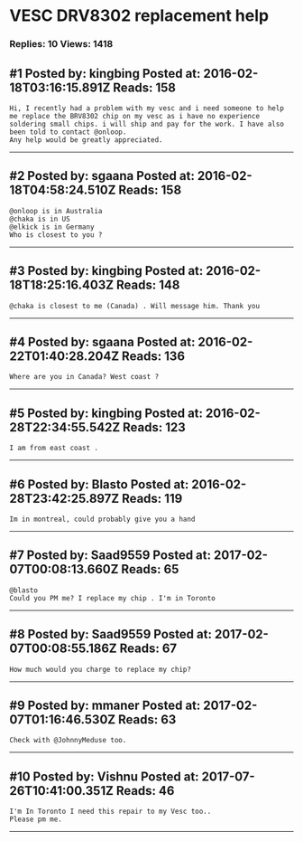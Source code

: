 # VESC DRV8302 replacement help

### Replies: 10 Views: 1418

## \#1 Posted by: kingbing Posted at: 2016-02-18T03:16:15.891Z Reads: 158

```
Hi, I recently had a problem with my vesc and i need someone to help me replace the BRV8302 chip on my vesc as i have no experience soldering small chips. i will ship and pay for the work. I have also been told to contact @onloop.
Any help would be greatly appreciated.
```

---
## \#2 Posted by: sgaana Posted at: 2016-02-18T04:58:24.510Z Reads: 158

```
@onloop is in Australia
@chaka is in US
@elkick is in Germany
Who is closest to you ?
```

---
## \#3 Posted by: kingbing Posted at: 2016-02-18T18:25:16.403Z Reads: 148

```
@chaka is closest to me (Canada) . Will message him. Thank you
```

---
## \#4 Posted by: sgaana Posted at: 2016-02-22T01:40:28.204Z Reads: 136

```
Where are you in Canada? West coast ?
```

---
## \#5 Posted by: kingbing Posted at: 2016-02-28T22:34:55.542Z Reads: 123

```
I am from east coast .
```

---
## \#6 Posted by: Blasto Posted at: 2016-02-28T23:42:25.897Z Reads: 119

```
Im in montreal, could probably give you a hand
```

---
## \#7 Posted by: Saad9559 Posted at: 2017-02-07T00:08:13.660Z Reads: 65

```
@blasto 
Could you PM me? I replace my chip . I'm in Toronto
```

---
## \#8 Posted by: Saad9559 Posted at: 2017-02-07T00:08:55.186Z Reads: 67

```
How much would you charge to replace my chip?
```

---
## \#9 Posted by: mmaner Posted at: 2017-02-07T01:16:46.530Z Reads: 63

```
Check with @JohnnyMeduse too.
```

---
## \#10 Posted by: Vishnu Posted at: 2017-07-26T10:41:00.351Z Reads: 46

```
I'm In Toronto I need this repair to my Vesc too..
Please pm me.
```

---
